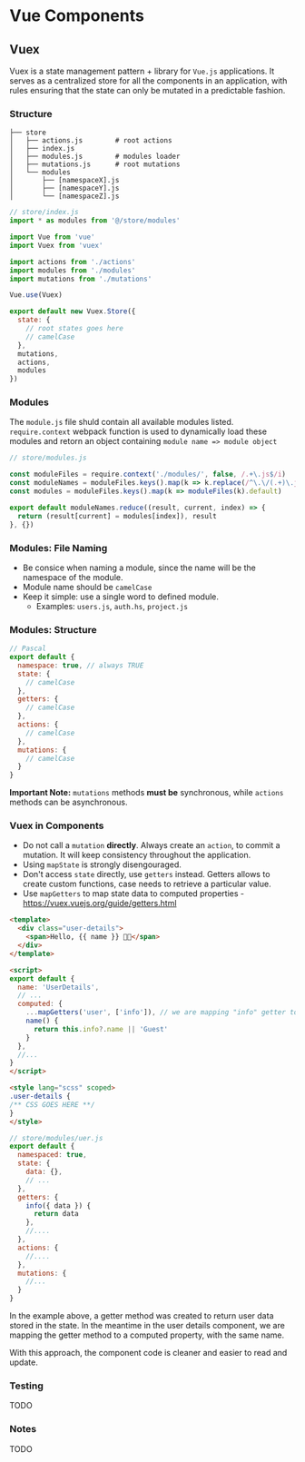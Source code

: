 # Vue Components

## Vuex

Vuex is a state management pattern + library for `Vue.js` applications. It serves as a centralized store for all the components in an application, with rules ensuring that the state can only be mutated in a predictable fashion.

### Structure

```
├── store
│   ├── actions.js        # root actions
│   ├── index.js
│   ├── modules.js        # modules loader
│   ├── mutations.js      # root mutations
│   └── modules
│       ├── [namespaceX].js
│       ├── [namespaceY].js
│       └── [namespaceZ].js
```

```js
// store/index.js
import * as modules from '@/store/modules'

import Vue from 'vue'
import Vuex from 'vuex'

import actions from './actions'
import modules from './modules'
import mutations from './mutations'

Vue.use(Vuex)

export default new Vuex.Store({
  state: {
    // root states goes here
    // camelCase
  },
  mutations,
  actions,
  modules
})

```

### Modules

The `module.js` file shuld contain all available modules listed. `require.context` webpack function is used to dynamically load these modules and retorn an object containing `module name => module object`

```js
// store/modules.js

const moduleFiles = require.context('./modules/', false, /.+\.js$/i)
const moduleNames = moduleFiles.keys().map(k => k.replace(/^\.\/(.+)\.js$/, '$1'))
const modules = moduleFiles.keys().map(k => moduleFiles(k).default)

export default moduleNames.reduce((result, current, index) => {
  return (result[current] = modules[index]), result
}, {})

```

### Modules: File Naming

* Be consice when naming a module, since the name will be the namespace of the module.
* Module name should be `camelCase`
* Keep it simple: use a single word to defined module.
  * Examples: `users.js`, `auth.hs`, `project.js`

### Modules: Structure

```js
// Pascal
export default {
  namespace: true, // always TRUE
  state: {
    // camelCase
  },
  getters: {
    // camelCase
  },
  actions: {
    // camelCase
  },
  mutations: {
    // camelCase
  }
}
```

**Important Note:** `mutations` methods **must be** synchronous, while `actions` methods can be asynchronous.

### Vuex in Components

* Do not call a `mutation` **directly**. Always create an `action`, to commit a mutation. It will keep consistency throughout the application.
* Using `mapState` is strongly disengouraged.
* Don't access `state` directly, use `getters` instead. Getters allows to create custom functions, case needs to retrieve a particular value.
* Use `mapGetters` to map state data to computed properties - https://vuex.vuejs.org/guide/getters.html


```html
<template>
  <div class="user-details">
    <span>Hello, {{ name }} 👋🏻</span>
  </div>
</template>

<script>
export default {
  name: 'UserDetails',
  // ...
  computed: {
    ...mapGetters('user', ['info']), // we are mapping "info" getter to a computed property with the same name.
    name() {
      return this.info?.name || 'Guest'
    }
  },
  //...
}
</script>

<style lang="scss" scoped>
.user-details {
/** CSS GOES HERE **/
}
</style>
```

```js
// store/modules/uer.js
export default {
  namespaced: true,
  state: {
    data: {},
    // ...
  },
  getters: {
    info({ data }) {
      return data
    },
    //....
  },
  actions: {
    //....
  },
  mutations: {
    //...
  }
}
```

In the example above, a getter method was created to return user data stored in the state. In the meantime in the user details component, we are mapping the getter method to a computed property, with the same name.

With this approach, the component code is cleaner and easier to read and update.

### Testing

TODO

### Notes

TODO

